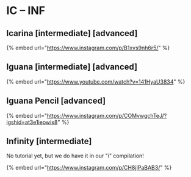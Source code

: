 # IC – INF

## Icarina \[intermediate] \[advanced]

{% embed url="https://www.instagram.com/p/B1xvs9nh6r5/" %}

## Iguana \[intermediate] \[advanced]

{% embed url="https://www.youtube.com/watch?v=141HyaU3834" %}

## Iguana Pencil \[advanced]

{% embed url="https://www.instagram.com/p/COMvwgchTeJ/?igshid=at3e1ieowix8" %}

## Infinity \[intermediate]

No tutorial yet, but we do have it in our "i" compilation!

{% embed url="https://www.instagram.com/p/CH8jIPaBAB3/" %}
